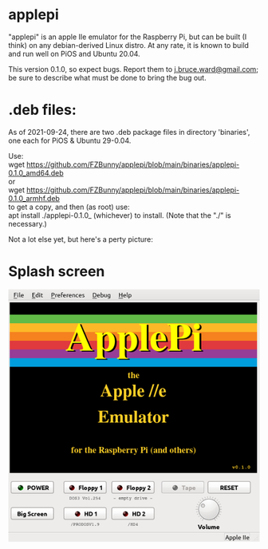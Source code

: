# applepi
"applepi" is an apple IIe emulator for the Raspberry Pi, but can be built (I think) on any debian-derived Linux distro.
At any rate, it is known to build and run well on PiOS and Ubuntu 20.04.

This version 0.1.0, so expect bugs.   Report them to j.bruce.ward@gmail.com; be sure to describe what must be done to bring the bug out.

# .deb files:
As of 2021-09-24, there are two .deb package files in directory 'binaries', one each for PiOS & Ubuntu 29-0.04.

Use:  
wget https://github.com/FZBunny/applepi/blob/main/binaries/applepi-0.1.0_amd64.deb  
or  
wget https://github.com/FZBunny/applepi/blob/main/binaries/applepi-0.1.0_armhf.deb  
to get a copy, and then (as root) use:  
apt install ./applepi-0.1.0_ (whichever) to install.    (Note that the "./" is necessary.)

Not a lot else yet, but here's a perty picture:
# Splash screen
![Screenshot of ApplePi](https://github.com/FZBunny/applepi/blob/main/images/Screenshot_2021-09-21_08-52-27.png)
